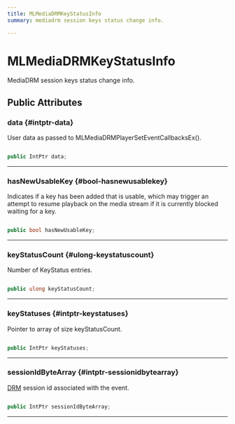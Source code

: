 ```yaml
---
title: MLMediaDRMKeyStatusInfo
summary: mediadrm session keys status change info. 

---
```


# MLMediaDRMKeyStatusInfo




MediaDRM session keys status change info.   





## Public Attributes

### data {#intptr-data}

User data as passed to MLMediaDRMPlayerSetEventCallbacksEx(). 

```csharp

public IntPtr data;

```






-----------

### hasNewUsableKey {#bool-hasnewusablekey}

Indicates if a key has been added that is usable, which may trigger an attempt to resume playback on the media stream if it is currently blocked waiting for a key. 

```csharp

public bool hasNewUsableKey;

```






-----------

### keyStatusCount {#ulong-keystatuscount}

Number of KeyStatus entries. 

```csharp

public ulong keyStatusCount;

```






-----------

### keyStatuses {#intptr-keystatuses}

Pointer to array of size keyStatusCount. 

```csharp

public IntPtr keyStatuses;

```






-----------

### sessionIdByteArray {#intptr-sessionidbytearray}

[DRM](/unity-api/api/UnityEngine.XR.MagicLeap/MLMedia/Player/Track/DRM/UnityEngine.XR.MagicLeap.MLMedia.Player.Track.DRM.md) session id associated with the event. 

```csharp

public IntPtr sessionIdByteArray;

```






-----------

